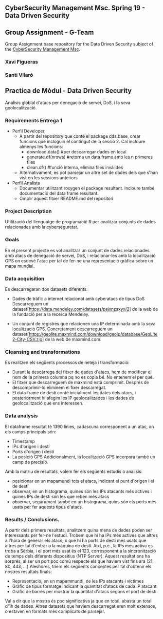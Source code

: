 ##       CyberSecurity Management Msc. Spring 19 - Data Driven Security
##                         Group Assignment - G-Team

Group Assignment base repository for the Data Driven Security subject of the [CyberSecurity Management Msc](https://www.talent.upc.edu/ing/professionals/presentacio/codi/221101/cybersecurity-management/).

### Xavi Figueras
### Santi Vilaró


## Practica de Mòdul - Data Driven Security

Análisis globlal d'atacs per denegació de servei, DoS, i la seva geolocalització.

### Requirements Entrega 1

  - Perfil Developer
    - A partir del repository que conté el package dds.base, crear funcions
      que incloguin el contingut de la sessió 2.
      Cal incloure almenys les funcions:
        * download.data()     #per descarregar dades en local
        * generate.df(nrows)  #retorna un data frame amb les n primeres files
        * clean.df()          #funció interna, elimina files inválides
    - Alternativament, es pot parsejar un altre set de dades dels que s'han
      vist en les sessions anteriors
  - Perfil Analista
    - Documentar utilitzant roxygen el package resultant. Incloure també documentació del data frame resultant.
    - Omplir aquest fitxer README.md del repositori
  
  
### Project Description

Utilització del llenguatge de programació R per analitzar conjunts de dades relacionades amb la cyberseguretat.

### Goals

En el present projecte es vol analitzar un conjunt de dades relacionades amb atacs de denegació de servei, DoS, 
i relacionar-les amb la localització GPS on esdevé l'atac per tal de fer-ne una representació gràfica sobre un mapa
mundial.

### Data acquisition

Es descarregaran dos datasets diferents:
- Dades de tráfic a internet relacionat amb cyberatacs de tipus DoS
Descarreguem un dataset[https://data.mendeley.com/datasets/psjxnzsxyx/2] de la web de la fundació per a la recerca Mendeley.

- Un conjunt de registres que relacionen una IP determinada amb la seva localització GPS.
Concretament descarreguem un dataset[https://geolite.maxmind.com/download/geoip/database/GeoLite2-City-CSV.zip] de la web de maxmind.com:

### Cleansing and transformations
Es realitzen els següents processos de neteja i transformació:
- Durant la descàrrega del fitxer de dades d'atacs, hem de modificar el nom de la primera columna pq no es copia bé. No entenem el per què.
- El fitxer que descarreguem de maxmind està comprimit. Després de descomprimir-lo eliminem el fixer descarregat.
- El data frame de destí conté inicialment les dates dels atacs, i posteriorment hi afegim les IP geolocalitzades i les dades de geolocalització que ens interessen.

### Data analysis
El dataframe resultat té 1390 línies, cadascuna corresponent a un atac, on els camps principals són:
- Timestamp
- IPs d'origen i destí
- Ports d'origen i destí
- La posició GPS
Addicionalment, la localització GPS incorpora també un camp de precisió.

Amb la matriu de resultats, volem fer els següents estudis o anàlisis:
- posicionar en un mapamundi tots el atacs, indicant el punt d'origen i el de destí
- observar, en un histograma, quines són les IPs atacants més actives i quines IPs de destí són les que reben més atacs
- observar, segurament també en un histograma, quins són els ports més usats per fer aquests tipus d'atacs.

### Results / Conclusions.
A partir dels primers resultats, analitzem quina mena de dades poden ser interessants per fer-ne l'estudi.
Trobem que hi ha IPs més actives que altres a l'hora de generar els atacs, o que hi ha ports de destí més usats que altres per tal d'entrar a la màquina de destí.
Així, p.e., la IPs més activa es troba a Sèrbia, i el port més usat és el 123, corresponent a la sincronització de temps dels diferents dispositius (NTP Server). Aquest resultat ens ha sorprés, al ser un port poc comú respecte els que haviem vist fins ara (21, 80, 443, ...)
Aleshores, triem els següents conceptes per tal d'obtenir els nostres resultats finals:
- Representació, en un mapammundi, de les IPs atacants i víctimes
- Gràfic de tipus formatge indicant la quantitat d'atacs de cada IP atacant
- Gràfic de barres per mostrar la quantitat d'atacs segons el port de destí

Val a dir que la mostra és poc significativa ja que en total, abasta un total d'1h de dades.
Altres datasets que haviem descarregat eren molt extensos, o estaven en formats més complicats de parsejar.

